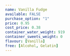 ```yaml
---
name: Vanilla Fudge
available: FALSE
purchase_option: "1"
price: 0.95
cost_price: 0.38
container_water_weight: 919
container_sweets_weight: 0
flavour: [Vanilla]
free: [Alcohol, Gelatin]
---
```

